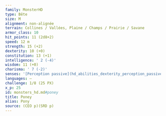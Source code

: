 ```yaml
---
family: MonsterHD
type: Bête
size: M
alignment: non-alignée
terrain: Collines / Vallées, Plaine / Champs / Prairie / Savane
armor_class: 10
hit_points: 11 (2d8+2)
speed: 12 m
strength: 15 (+2)
dexterity: 10 (+0)
constitution: 13 (+1)
intelligence: ' 2 (-4)'
wisdom: 11 (+0)
charisma: ' 7 (-2)'
senses: '[Perception passive](hd_abilities_dexterity_perception_passive.md) 10'
languages: —
challenge: 1/8 (25 PX)
x_p: 25
id: monsters_hd.md#poney
title: Poney
alias: Pony
source: (CEO p)(SRD p)
---
```


